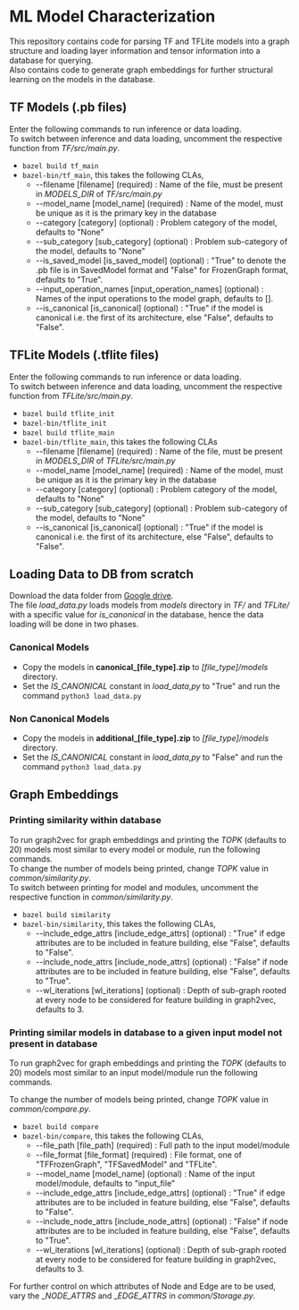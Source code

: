 # ML Model Characterization
This repository contains code for parsing TF and TFLite models into a graph structure and loading layer information and tensor information into a database for querying.<br>
Also contains code to generate graph embeddings for further structural learning on the models in the database.

## TF Models (.pb files)

Enter the following commands to run inference or data loading. <br>
To switch between inference and data loading, uncomment the respective function from _TF/src/main.py_.

- `bazel build tf_main`  
- `bazel-bin/tf_main`, this takes the following CLAs,
	- \-\-filename [filename] (required) : Name of the file, must be present in _MODELS_DIR_ of _TF/src/main.py_
	- \-\-model_name [model_name] (required) : Name of the model, must be unique as it is the primary key in the database
	- \-\-category [category] (optional) : Problem category of the model, defaults to "None"
	- \-\-sub_category [sub_category] (optional) : Problem sub-category of the model, defaults to "None"
	- \-\-is_saved_model [is_saved_model] (optional) : "True" to denote the .pb file is in SavedModel format and "False" for FrozenGraph format, defaults to "True".  
	- \-\-input_operation_names [input_operation_names] (optional) : Names of the input operations to the model graph, defaults to [].
	- \-\-is_canonical [is_canonical] (optional) : "True" if the model is canonical i.e. the first of its architecture, else "False", defaults to "False".


## TFLite Models (.tflite files)
Enter the following commands to run inference or data loading.<br>
To switch between inference and data loading, uncomment the respective function from _TFLite/src/main.py_.

- `bazel build tflite_init` 
- `bazel-bin/tflite_init` 
- `bazel build tflite_main` 
- `bazel-bin/tflite_main`, this takes the following CLAs
	- \-\-filename [filename] (required) : Name of the file, must be present in _MODELS_DIR_ of _TFLite/src/main.py_
	- \-\-model_name [model_name] (required) : Name of the model, must be unique as it is the primary key in the database
	- \-\-category [category] (optional) : Problem category of the model, defaults to "None"
	- \-\-sub_category [sub_category] (optional) : Problem sub-category of the model, defaults to "None"
	- \-\-is_canonical [is_canonical] (optional) : "True" if the model is canonical i.e. the first of its architecture, else "False", defaults to "False".

## Loading Data to DB from scratch
Download the data folder from [Google drive](https://drive.google.com/drive/folders/1i6aUbCB0XTEsYXlyxMGpXEv6ydmukzQF?usp=sharing).<br>
The file _load_data.py_ loads models from _models_ directory in _TF/_ and _TFLite/_ with a specific value for _is_canonical_ in the database, hence the data loading will be done in two phases.
### Canonical Models
- Copy the models in **canonical_[file_type].zip** to _[file_type]/models_ directory.
- Set the _IS_CANONICAL_ constant in _load_data,py_ to "True" and run the command `python3 load_data.py`
### Non Canonical Models
- Copy the models in **additional_[file_type].zip** to _[file_type]/models_ directory.
- Set the _IS_CANONICAL_ constant in _load_data,py_ to "False" and run the command `python3 load_data.py`

## Graph Embeddings

### Printing similarity within database
To run graph2vec for graph embeddings and printing the _TOPK_ (defaults to 20) models most similar to every model or module, run the following commands. <br>
To change the number of models being printed, change _TOPK_ value in _common/similarity.py_. <br>
To switch between printing for model and modules, uncomment the respective function in _common/similarity.py_. <br>

- `bazel build similarity`
- `bazel-bin/similarity`, this takes the following CLAs,
	- \-\-include_edge_attrs [include_edge_attrs] (optional) : "True" if edge attributes are to be included in feature building, else "False", defaults to "False".
	- \-\-include_node_attrs [include_node_attrs] (optional) : "False" if node attributes are to be included in feature building, else "False", defaults to "True".
	- \-\-wl_iterations [wl_iterations] (optional) : Depth of sub-graph rooted at every node to be considered for feature building in graph2vec, defaults to 3.

### Printing similar models in database to a given input model not present in database
To run graph2vec for graph embeddings and printing the _TOPK_ (defaults to 20) models most similar to an input model/module run the following commands. <br> 

To change the number of models being printed, change _TOPK_ value in _common/compare.py_. <br>

- `bazel build compare`
- `bazel-bin/compare`, this takes the following CLAs,
	- \-\-file_path [file_path] (required) : Full path to the input model/module
	- \-\-file_format [file_format] (required) : File format, one of "TFFrozenGraph", "TFSavedModel" and "TFLite".
	- \-\-model_name [model_name] (optional) : Name of the input model/module, defaults to "input_file"
	- \-\-include_edge_attrs [include_edge_attrs] (optional) : "True" if edge attributes are to be included in feature building, else "False", defaults to "False".
	- \-\-include_node_attrs [include_node_attrs] (optional) : "False" if node attributes are to be included in feature building, else "False", defaults to "True".
	- \-\-wl_iterations [wl_iterations] (optional) : Depth of sub-graph rooted at every node to be considered for feature building in graph2vec, defaults to 3.


For further control on which attributes of Node and Edge are to be used, vary the __NODE_ATTRS_ and __EDGE_ATTRS_ in _common/Storage.py_.
